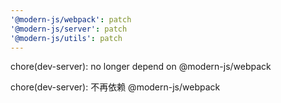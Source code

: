 ```yaml
---
'@modern-js/webpack': patch
'@modern-js/server': patch
'@modern-js/utils': patch
---
```


chore(dev-server): no longer depend on @modern-js/webpack

chore(dev-server): 不再依赖 @modern-js/webpack
